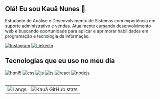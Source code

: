 ## Olá! Eu sou Kauã Nunes 👋
Estudante de Análise e Desenvolvimento de Sistemas com experiência em
suporte administrativo e vendas. Atualmente cursando desenvolvimento web e
buscando oportunidade para aplicar e aprimorar habilidades em programação e
tecnologia da informação.

[![Instagram](https://img.shields.io/badge/Instagram-E4405F?style=for-the-badge&logo=instagram&logoColor=white)](https://www.instagram.com/kaua.n.c/)
[![Linkedin](https://img.shields.io/badge/LinkedIn-0077B5?style=for-the-badge&logo=linkedin&logoColor=white)](https://www.linkedin.com/in/kauã-nunes/)

## Tecnologias que eu uso no meu dia

<div style="display: inline_block">
  <img align="center" alt="html5" src="https://img.shields.io/badge/HTML5-E34F26?style=for-the-badge&logo=html5&logoColor=white" />
  <img align="center" alt="css" src="https://img.shields.io/badge/CSS3-1572B6?style=for-the-badge&logo=css3&logoColor=white" />
  <img align="center" alt="js" src="https://img.shields.io/badge/JavaScript-F7DF1E?style=for-the-badge&logo=javascript&logoColor=black" />
  <img align="center" alt="ts" src="https://img.shields.io/badge/Java-ED8B00?style=for-the-badge&logo=openjdk&logoColor=white" />
  <img align="center" alt="react" src="https://img.shields.io/badge/MySQL-00000F?style=for-the-badge&logo=mysql&logoColor=white" />
  <img align="center" alt="nodejs" src="https://img.shields.io/badge/Microsoft_Office-D83B01?style=for-the-badge&logo=microsoft-office&logoColor=white" />
</div><br/>

<table>
  <tr>
    <td>
      <img src="https://github-readme-stats.vercel.app/api/top-langs/?username=KauaNca&hide_progress=false&locale=pt-br" alt="Langs"/>
    </td>
    <td>
      <img src="https://github-readme-stats.vercel.app/api?username=KauaNca&show_icons=true&theme=radical&locale=pt-br" alt="Kauã GitHub stats"/>
    </td>
  </tr>
</table>



